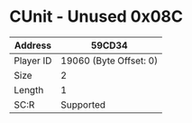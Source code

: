 
#  CUnit - Unused 0x08C
Address   | 59CD34
----------|-------------
Player ID | 19060 (Byte Offset: 0)
Size 	  | 2
Length 	  | 1
SC:R      | Supported


